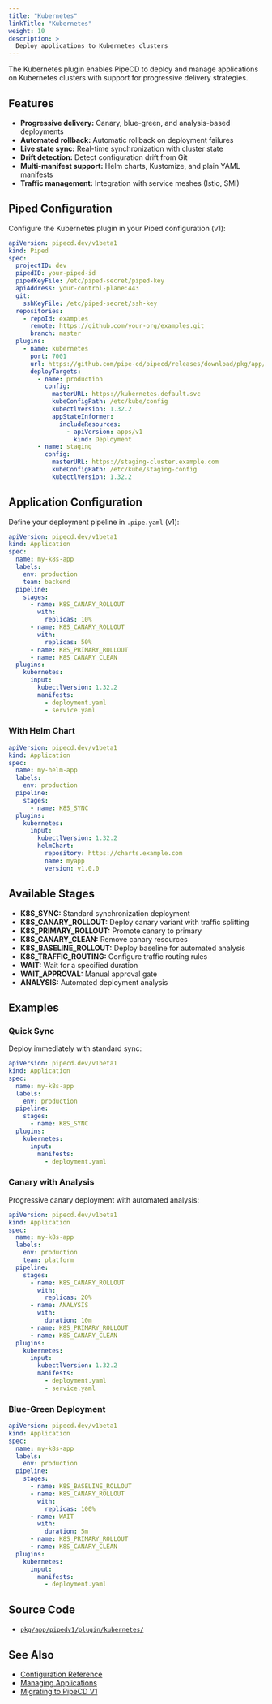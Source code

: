 ```yaml
---
title: "Kubernetes"
linkTitle: "Kubernetes"
weight: 10
description: >
  Deploy applications to Kubernetes clusters
---
```


The Kubernetes plugin enables PipeCD to deploy and manage applications on Kubernetes clusters with support for progressive delivery strategies.

## Features

- **Progressive delivery:** Canary, blue-green, and analysis-based deployments
- **Automated rollback:** Automatic rollback on deployment failures
- **Live state sync:** Real-time synchronization with cluster state
- **Drift detection:** Detect configuration drift from Git
- **Multi-manifest support:** Helm charts, Kustomize, and plain YAML manifests
- **Traffic management:** Integration with service meshes (Istio, SMI)

## Piped Configuration

Configure the Kubernetes plugin in your Piped configuration (v1):

```yaml
apiVersion: pipecd.dev/v1beta1
kind: Piped
spec:
  projectID: dev
  pipedID: your-piped-id
  pipedKeyFile: /etc/piped-secret/piped-key
  apiAddress: your-control-plane:443
  git:
    sshKeyFile: /etc/piped-secret/ssh-key
  repositories:
    - repoId: examples
      remote: https://github.com/your-org/examples.git
      branch: master
  plugins:
    - name: kubernetes
      port: 7001
      url: https://github.com/pipe-cd/pipecd/releases/download/pkg/app/pipedv1/plugin/kubernetes/v0.3.0/kubernetes_linux_amd64
      deployTargets:
        - name: production
          config:
            masterURL: https://kubernetes.default.svc
            kubeConfigPath: /etc/kube/config
            kubectlVersion: 1.32.2
            appStateInformer:
              includeResources:
                - apiVersion: apps/v1
                  kind: Deployment
        - name: staging
          config:
            masterURL: https://staging-cluster.example.com
            kubeConfigPath: /etc/kube/staging-config
            kubectlVersion: 1.32.2
```

## Application Configuration

Define your deployment pipeline in `.pipe.yaml` (v1):

```yaml
apiVersion: pipecd.dev/v1beta1
kind: Application
spec:
  name: my-k8s-app
  labels:
    env: production
    team: backend
  pipeline:
    stages:
      - name: K8S_CANARY_ROLLOUT
        with:
          replicas: 10%
      - name: K8S_CANARY_ROLLOUT
        with:
          replicas: 50%
      - name: K8S_PRIMARY_ROLLOUT
      - name: K8S_CANARY_CLEAN
  plugins:
    kubernetes:
      input:
        kubectlVersion: 1.32.2
        manifests:
          - deployment.yaml
          - service.yaml
```

### With Helm Chart

```yaml
apiVersion: pipecd.dev/v1beta1
kind: Application
spec:
  name: my-helm-app
  labels:
    env: production
  pipeline:
    stages:
      - name: K8S_SYNC
  plugins:
    kubernetes:
      input:
        kubectlVersion: 1.32.2
        helmChart:
          repository: https://charts.example.com
          name: myapp
          version: v1.0.0
```

## Available Stages

- **K8S_SYNC:** Standard synchronization deployment
- **K8S_CANARY_ROLLOUT:** Deploy canary variant with traffic splitting
- **K8S_PRIMARY_ROLLOUT:** Promote canary to primary
- **K8S_CANARY_CLEAN:** Remove canary resources
- **K8S_BASELINE_ROLLOUT:** Deploy baseline for automated analysis
- **K8S_TRAFFIC_ROUTING:** Configure traffic routing rules
- **WAIT:** Wait for a specified duration
- **WAIT_APPROVAL:** Manual approval gate
- **ANALYSIS:** Automated deployment analysis

## Examples

### Quick Sync

Deploy immediately with standard sync:

```yaml
apiVersion: pipecd.dev/v1beta1
kind: Application
spec:
  name: my-k8s-app
  labels:
    env: production
  pipeline:
    stages:
      - name: K8S_SYNC
  plugins:
    kubernetes:
      input:
        manifests:
          - deployment.yaml
```

### Canary with Analysis

Progressive canary deployment with automated analysis:

```yaml
apiVersion: pipecd.dev/v1beta1
kind: Application
spec:
  name: my-k8s-app
  labels:
    env: production
    team: platform
  pipeline:
    stages:
      - name: K8S_CANARY_ROLLOUT
        with:
          replicas: 20%
      - name: ANALYSIS
        with:
          duration: 10m
      - name: K8S_PRIMARY_ROLLOUT
      - name: K8S_CANARY_CLEAN
  plugins:
    kubernetes:
      input:
        kubectlVersion: 1.32.2
        manifests:
          - deployment.yaml
          - service.yaml
```

### Blue-Green Deployment

```yaml
apiVersion: pipecd.dev/v1beta1
kind: Application
spec:
  name: my-k8s-app
  labels:
    env: production
  pipeline:
    stages:
      - name: K8S_BASELINE_ROLLOUT
      - name: K8S_CANARY_ROLLOUT
        with:
          replicas: 100%
      - name: WAIT
        with:
          duration: 5m
      - name: K8S_PRIMARY_ROLLOUT
      - name: K8S_CANARY_CLEAN
  plugins:
    kubernetes:
      input:
        manifests:
          - deployment.yaml
```

## Source Code

- [`pkg/app/pipedv1/plugin/kubernetes/`](https://github.com/pipe-cd/pipecd/tree/master/pkg/app/pipedv1/plugin/kubernetes)

## See Also

- [Configuration Reference](/docs-dev/user-guide/configuration-reference/)
- [Managing Applications](/docs-dev/user-guide/managing-application/)
- [Migrating to PipeCD V1](/docs-dev/migrating-from-v0-to-v1/)